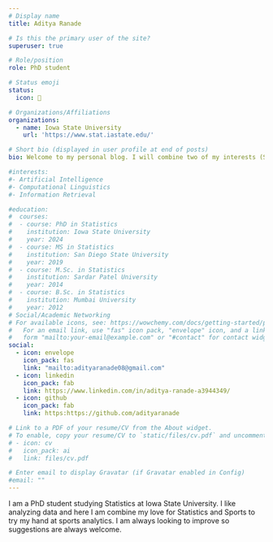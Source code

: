 ```yaml
---
# Display name
title: Aditya Ranade

# Is this the primary user of the site?
superuser: true

# Role/position
role: PhD student

# Status emoji
status:
  icon: 🐼

# Organizations/Affiliations
organizations:
  - name: Iowa State University
    url: 'https://www.stat.iastate.edu/'

# Short bio (displayed in user profile at end of posts)
bio: Welcome to my personal blog. I will combine two of my interests (Statistics and Sports) and usually write about sports analytics (mostly cricket 🏏).

#interests:
#- Artificial Intelligence
#- Computational Linguistics
#- Information Retrieval

#education:
#  courses:
#  - course: PhD in Statistics
#    institution: Iowa State University
#    year: 2024
#  - course: MS in Statistics
#    institution: San Diego State University
#    year: 2019
#  - course: M.Sc. in Statistics
#    institution: Sardar Patel University
#    year: 2014
#  - course: B.Sc. in Statistics
#    institution: Mumbai University
#    year: 2012
# Social/Academic Networking
# For available icons, see: https://wowchemy.com/docs/getting-started/page-builder/#icons
#   For an email link, use "fas" icon pack, "envelope" icon, and a link in the
#   form "mailto:your-email@example.com" or "#contact" for contact widget.
social:
  - icon: envelope
    icon_pack: fas
    link: "mailto:adityaranade08@gmail.com"
  - icon: linkedin
    icon_pack: fab
    link: https://www.linkedin.com/in/aditya-ranade-a3944349/
  - icon: github
    icon_pack: fab
    link: https:https://github.com/adityaranade

# Link to a PDF of your resume/CV from the About widget.
# To enable, copy your resume/CV to `static/files/cv.pdf` and uncomment the lines below.
# - icon: cv
#   icon_pack: ai
#   link: files/cv.pdf

# Enter email to display Gravatar (if Gravatar enabled in Config)
#email: ""
---
```


I am a PhD student studying Statistics at Iowa State University. I like analyzing data and here I am combine my love for Statistics and Sports to try my hand at sports analytics. I am always looking to improve so suggestions are always welcome.
